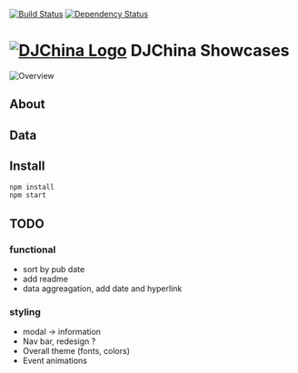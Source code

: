 [![Build Status](https://travis-ci.org/shujianbu/DJShowcases.svg?branch=master)](https://travis-ci.org/shujianbu/DJShowcases)
[![Dependency Status](https://david-dm.org/shujianbu/DJShowcases.svg)](https://david-dm.org/shujianbu/DJShowcases)

# [![DJChina Logo](https://raw.githubusercontent.com/shujianbu/DJShowcases/master/build/img/favicon.png)](http://djchina.org/) DJChina Showcases

![Overview](https://raw.githubusercontent.com/shujianbu/DJShowcases/master/overview.png)

## About

## Data

## Install
```sh
npm install
npm start
```

## TODO

### functional
* sort by pub date
* add readme
* data aggreagation, add date and hyperlink

### styling
* modal -> information
* Nav bar, redesign ?
* Overall theme (fonts, colors)
* Event animations
